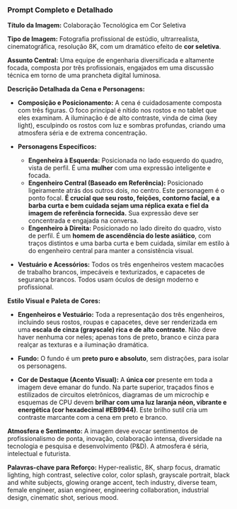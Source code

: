 ### **Prompt Completo e Detalhado**

**Título da Imagem:** Colaboração Tecnológica em Cor Seletiva

**Tipo de Imagem:** Fotografia profissional de estúdio, ultrarrealista, cinematográfica, resolução 8K, com um dramático efeito de **cor seletiva**.

**Assunto Central:** Uma equipe de engenharia diversificada e altamente focada, composta por três profissionais, engajados em uma discussão técnica em torno de uma prancheta digital luminosa.

**Descrição Detalhada da Cena e Personagens:**

*   **Composição e Posicionamento:** A cena é cuidadosamente composta com três figuras. O foco principal é nítido nos rostos e no tablet que eles examinam. A iluminação é de alto contraste, vinda de cima (key light), esculpindo os rostos com luz e sombras profundas, criando uma atmosfera séria e de extrema concentração.

*   **Personagens Específicos:**
    *   **Engenheira à Esquerda:** Posicionada no lado esquerdo do quadro, vista de perfil. É uma **mulher** com uma expressão inteligente e focada.
    *   **Engenheiro Central (Baseado em Referência):** Posicionado ligeiramente atrás dos outros dois, no centro. Este personagem é o ponto focal. **É crucial que seu rosto, feições, contorno facial, e a barba curta e bem cuidada sejam uma réplica exata e fiel da imagem de referência fornecida.** Sua expressão deve ser concentrada e engajada na conversa.
    *   **Engenheiro à Direita:** Posicionado no lado direito do quadro, visto de perfil. É um **homem de ascendência do leste asiático**, com traços distintos e uma barba curta e bem cuidada, similar em estilo à do engenheiro central para manter a consistência visual.

*   **Vestuário e Acessórios:** Todos os três engenheiros vestem macacões de trabalho brancos, impecáveis e texturizados, e capacetes de segurança brancos. Todos usam óculos de design moderno e profissional.

**Estilo Visual e Paleta de Cores:**

*   **Engenheiros e Vestuário:** Toda a representação dos três engenheiros, incluindo seus rostos, roupas e capacetes, deve ser renderizada em uma **escala de cinza (grayscale) rica e de alto contraste**. Não deve haver nenhuma cor neles; apenas tons de preto, branco e cinza para realçar as texturas e a iluminação dramática.

*   **Fundo:** O fundo é um **preto puro e absoluto**, sem distrações, para isolar os personagens.

*   **Cor de Destaque (Acento Visual):** A **única cor** presente em toda a imagem deve emanar do fundo. Na parte superior, traçados finos e estilizados de circuitos eletrônicos, diagramas de um microchip e esquemas de CPU devem **brilhar com uma luz laranja néon, vibrante e energética (cor hexadecimal #EB9944)**. Este brilho sutil cria um contraste marcante com a cena em preto e branco.

**Atmosfera e Sentimento:** A imagem deve evocar sentimentos de profissionalismo de ponta, inovação, colaboração intensa, diversidade na tecnologia e pesquisa e desenvolvimento (P&D). A atmosfera é séria, intelectual e futurista.

**Palavras-chave para Reforço:**
Hyper-realistic, 8K, sharp focus, dramatic lighting, high contrast, selective color, color splash, grayscale portrait, black and white subjects, glowing orange accent, tech industry, diverse team, female engineer, asian engineer, engineering collaboration, industrial design, cinematic shot, serious mood.